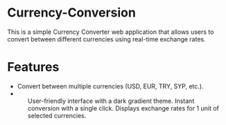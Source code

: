 # Currency-Conversion
This is a simple Currency Converter web application that allows users to convert between different currencies using real-time exchange rates.
# Features
<ul><li>Convert between multiple currencies (USD, EUR, TRY, SYP, etc.).<li/><ul/>
User-friendly interface with a dark gradient theme.
Instant conversion with a single click.
Displays exchange rates for 1 unit of selected currencies.
